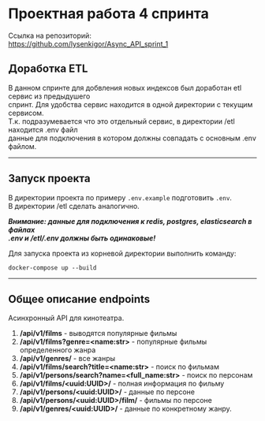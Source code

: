 # Проектная работа 4 спринта

Ссылка на репозиторий:\
https://github.com/lysenkigor/Async_API_sprint_1

## Доработка ETL
В данном спринте для добвления новых индексов был доработан etl сервис из предыдушего \
спринт. Для удобства сервис находится в одной директории с текущим сервисом. \
Т.к. подразумевается что это отдельный сервис, в директории /etl находится .env файл \
данные для подключения в котором должны совпадать с основным .env файлом.
___
## Запуск проекта
В директории проекта по примеру `.env.example` подготовить `.env`.\
В директории /etl сделать аналогично.

***Внимание: данные для подключения к redis, postgres, elasticsearch в файлах \
.env и /etl/.env должны быть одинаковые!***

Для запуска проекта из корневой директории выполнить команду:
```
docker-compose up --build
```
___
## Общее описание endpoints
Асинхронный API для кинотеатра. 
1) **/api/v1/films** - выводятся популярные фильмы
2) **/api/v1/films?genre=\<name:str>** - популярные фильмы определенного жанра
3) **/api/v1/genres/** - все жанры
4) **/api/v1/films/search?title=\<name:str>** - поиск по фильмам
5) **/api/v1/persons/search?name=<full_name:str>** - поиск по персонам
6) **/api/v1/films/\<uuid:UUID>/** - полная информация по фильму
7) **/api/v1/persons/\<uuid:UUID>/**  - данные по персоне
8) **/api/v1/persons/\<uuid:UUID>/film/** - фильмы по персоне
9) **/api/v1/genres/\<uuid:UUID>/** -  данные по конкретному жанру.